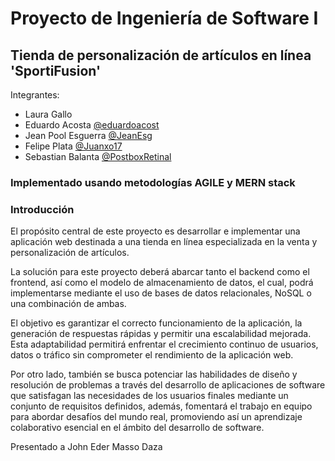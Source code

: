 # Proyecto de Ingeniería de Software I
## Tienda de personalización de artículos en línea 'SportiFusion'
Integrantes:
- Laura Gallo
- Eduardo Acosta [@eduardoacost](https://github.com/eduardoacost)
- Jean Pool Esguerra [@JeanEsg](https://github.com/JeanEsg)
- Felipe Plata [@Juanxo17](https://github.com/Juanxo17)
- Sebastian Balanta [@PostboxRetinal](https://github.com/PostboxRetinal)
### Implementado usando metodologías AGILE y MERN stack
### Introducción
El propósito central de este proyecto es desarrollar e implementar una aplicación web
destinada a una tienda en línea especializada en la venta y personalización de artículos. 

La solución para este proyecto deberá abarcar tanto el backend como el frontend, así como el
modelo de almacenamiento de datos, el cual, podrá implementarse mediante el uso de
bases de datos relacionales, NoSQL o una combinación de ambas. 

El objetivo es garantizar el correcto funcionamiento de la aplicación, la generación de respuestas rápidas
y permitir una escalabilidad mejorada. Esta adaptabilidad permitirá enfrentar el crecimiento continuo
de usuarios, datos o tráfico sin comprometer el rendimiento de la aplicación web.

Por otro lado, también se busca potenciar las habilidades de diseño y resolución de
problemas a través del desarrollo de aplicaciones de software que satisfagan las
necesidades de los usuarios finales mediante un conjunto de requisitos definidos, además,
fomentará el trabajo en equipo para abordar desafíos del mundo real, promoviendo así un
aprendizaje colaborativo esencial en el ámbito del desarrollo de software.



Presentado a John Eder Masso Daza